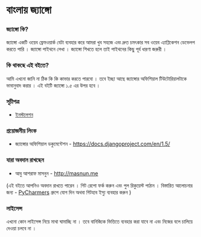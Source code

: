 # বাংলায় জ্যাঙ্গো


### জ্যাঙ্গো কি? 
জ্যাঙ্গো একটি ওয়েব ফ্রেমওয়ার্ক যেটা ব্যবহার করে আমরা খুব সহজে এবং দ্রুত চমৎকার সব ওয়েব এ্যাপ্লিকেশন ডেভেলপ করতে পারি । জ্যাঙ্গো পাইথনে লেখা । জ্যাঙ্গো শিখতে হলে তাই পাইথনের কিছু পূর্ব ধারণা জরুরী । 

### কি থাকছে এই বইতে?
আমি এখনো জানি না ঠিক কি কি কাভার করতে পারবো । তবে ইচ্ছা আছে জ্যাঙ্গোর অফিশিয়াল টিউটোরিয়ালটাকে ভাবানুবাদ করার । এই বইটি জ্যাঙ্গো ১.৫ এর উপর হবে । 

### সূচীপত্র 
* <a href="Installation.md">ইনস্টলেশন</a>





### প্রয়োজনীয় লিংক
* জ্যাঙ্গোর অফিশিয়াল ডকুমেন্টেশন - <a href="https://docs.djangoproject.com/en/1.5/">https://docs.djangoproject.com/en/1.5/</a>


### যারা অবদান রাখছেন
* আবু আশরাফ মাসনুন - <a href="http://masnun.me">http://masnun.me</a>

(এই বইতে আপনিও অবদান রাখতে পারেন । গিট রেপো ফর্ক করুন এবং পুল রিকুয়েস্ট পাঠান । বিস্তারিত আলোচনার জন্য - ‌<a href="http://pycharmers.net">PyCharmers</a> গ্রুপে যোগ দিন অথবা গিটহাব ইস্যু ব্যবহার করুন )



### লাইসেন্স 

এখনো কোন লাইসেন্স নিয়ে মাথা ঘামাচ্ছি না । তবে বানিজ্যিক ভিত্তিতে ব্যবহার করা যাবে না এবং নিজের বলে চালিয়ে দেওয়া চলবে না ।